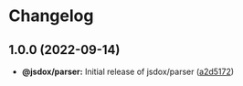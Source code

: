 # Changelog

## 1.0.0 (2022-09-14)

* **@jsdox/parser:** Initial release of jsdox/parser ([a2d5172](https://github.com/Twipped/dox/commit/a2d5172ebaa4a43b946c39541124b47c48f895d7))
